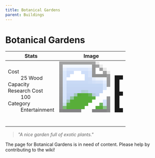 ```yaml
---
title: Botanical Gardens
parent: Buildings
---
```

# Botanical Gardens

[//]: # (Pre-generated content)
<table><thead><tr><th>Stats</th><th>Image</th></tr></thead><tbody><tr><td><dl><dt>Cost</dt><dd>25 Wood</dd><dt>Capacity</dt><dd></dd><dt>Research Cost</dt><dd>100</dd><dt>Category</dt><dd>Entertainment</dd></dl></td><td><style>.building-image {width: 200px;height: 200px;overflow: hidden;position: relative;}.building-image img {image-rendering: pixelated;object-fit: none;transform: scale(10);transform-origin: left top;position: absolute;left: 0;top: 0;}</style><div class="building-image"><img style="object-position: -46px -218px;" src="https://tfe2-wiki.github.io/assets/sprites.png" alt="Botanical Gardens Back"><img style="object-position: -24px -218px;" src="https://tfe2-wiki.github.io/assets/sprites.png" alt="Botanical Gardens"></div></td></tr></tbody></table><blockquote><i>"A nice garden full of exotic plants."</i></blockquote>

The page for Botanical Gardens is in need of content. Please help by contributing to the wiki!
